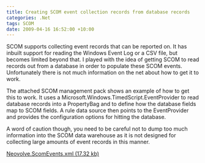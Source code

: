 ```yaml
---
title: Creating SCOM event collection records from database records
categories: .Net
tags: SCOM
date: 2009-04-16 16:52:00 +10:00
---
```


SCOM supports collecting event records that can be reported on. It has inbuilt support for reading the Windows Event Log or a CSV file, but becomes limited beyond that. I played with the idea of getting SCOM to read records out from a database in order to populate these SCOM events. Unfortunately there is not much information on the net about how to get it to work.

The attached SCOM management pack shows an example of how to get this to work. It uses a Microsoft.Windows.TimedScript.EventProvider to read database records into a PropertyBag and to define how the database fields map to SCOM fields. A rule data source then points to the EventProvider and provides the configuration options for hitting the database.

A word of caution though, you need to be careful not to dump too much information into the SCOM data warehouse as it is not designed for collecting large amounts of event records in this manner.

[Neovolve.ScomEvents.xml (17.32 kb)][0]

[0]: /files/2009/4/Neovolve.ScomEvents.xml
